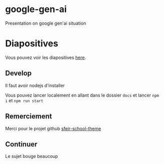 # google-gen-ai

Presentation on google gen'ai situation

# Diapositives

Vous pouvez voir les diapositives [here](https://tgenez.github.io/google-gen-ai/#/).

## Develop

Il faut avoir nodejs d'installer

Vous pouvez lancer localement en allant dans le dossier `docs` et lancer `npm i` et `npm run start`

## Remerciement

Merci pour le projet github [sfeir-school-theme](https://github.com/sfeir-open-source/sfeir-school-theme)

## Continuer

Le sujet bouge beaucoup

